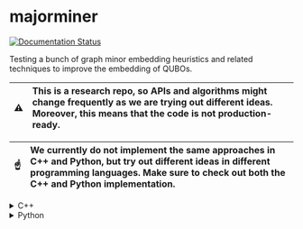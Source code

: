# majorminer
[![Documentation Status](https://readthedocs.org/projects/majorminer/badge/?version=latest)](https://majorminer.readthedocs.io/en/latest/?badge=latest)


Testing a bunch of graph minor embedding heuristics and related techniques to improve the embedding of QUBOs.



| :warning:    | This is a research repo, so APIs and algorithms might change frequently as we are trying out different ideas. Moreover, this means that the code is not production-ready. |
|---------------|:------------------------|

| :point_up:    | We currently do not implement the same approaches in C++ and Python, but try out different ideas in different programming languages. Make sure to check out both the C++ and Python implementation. |
|---------------|:------------------------|



<details>
  <summary>C++</summary>

# Build C++ library
Note that in order to build, you have to clone the submodules as well. That is,
if you have already cloned this repository, you should run ```git submodule update --init --recursive``` and find the submodules in ```external/```.
In the case, you are about to clone the repository, just run ```git clone --recursive https://github.com/MinorEmbedding/majorminer.git```.

In order to build, you must then run the following commands
```
bash prepare.sh
mkdir build
cd build/
cmake .. -DMAJORMINER_BUILD_TESTS=[ON|OFF] # depending on whether you want to run tests
make
```

# Libraries used in the C++-Project
#### [oneTBB](https://github.com/oneapi-src/oneTBB) (License: [Apache 2.0](https://choosealicense.com/licenses/apache-2.0/))
#### [GoogleTest](https://github.com/google/googletest) (License: [BSD 3-Clause "New" or "Revised"](https://choosealicense.com/licenses/bsd-3-clause/))
#### [LEMON](https://lemon.cs.elte.hu/trac/lemon) (License: [Boost Software License 1.0](https://choosealicense.com/licenses/bsl-1.0/))
#### [Eigen](https://eigen.tuxfamily.org/index.php?title=Main_Page) (License: [MPL2](https://choosealicense.com/licenses/mpl-2.0/), disabled LGPL features.)
</details>



<details>
<summary>Python</summary>

All Python-related code and documentation can be found [in the Python folder](python/).
</details>
